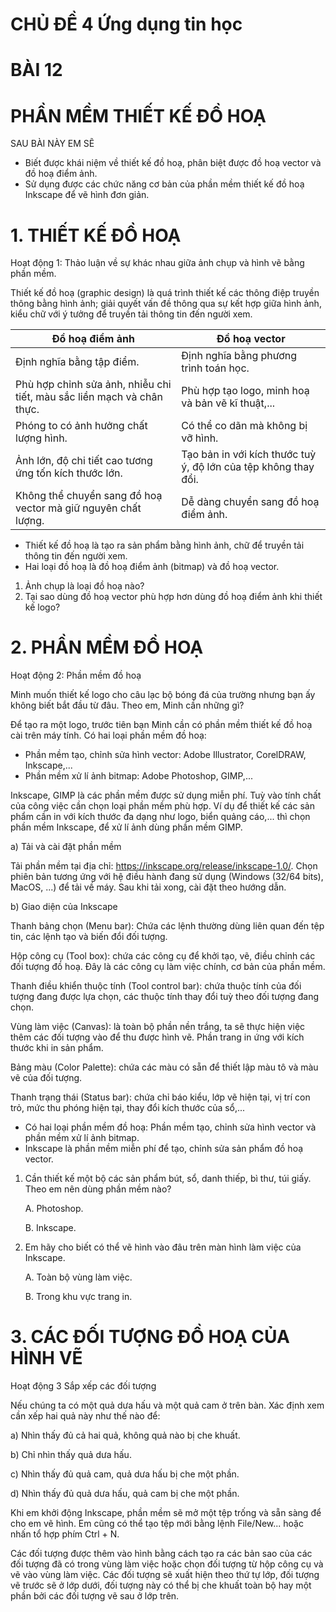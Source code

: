 
# CHỦ ĐỀ 4 Ứng dụng tin học

# BÀI 12
# PHẦN MỀM THIẾT KẾ ĐỒ HOẠ

SAU BÀI NÀY EM SẼ
* Biết được khái niệm về thiết kế đồ hoạ, phân biệt được đồ hoạ vector và đồ hoạ điểm ảnh.
* Sử dụng được các chức năng cơ bản của phần mềm thiết kế đồ hoạ Inkscape để vẽ hình đơn giản.

# 1. THIẾT KẾ ĐỒ HOẠ
Hoạt động 1:
Thảo luận về sự khác nhau giữa ảnh chụp và hình vẽ bằng phần mềm.

Thiết kế đồ hoạ (graphic design) là quá trình thiết kế các thông điệp truyền thông bằng hình ảnh; giải quyết vấn đề thông qua sự kết hợp giữa hình ảnh, kiểu chữ với ý tưởng để truyền tải thông tin đến người xem.

| Đồ hoạ điểm ảnh                           | Đồ hoạ vector                              |
|-------------------------------------------|--------------------------------------------|
| Định nghĩa bằng tập điểm.                 | Định nghĩa bằng phương trình toán học.    |
| Phù hợp chỉnh sửa ảnh, nhiễu chi tiết, màu sắc liền mạch và chân thực. | Phù hợp tạo logo, minh hoạ và bản vẽ kĩ thuật,... |
| Phóng to có ảnh hưởng chất lượng hình.    | Có thể co dãn mà không bị vỡ hình.        |
| Ảnh lớn, độ chi tiết cao tương ứng tốn kích thước lớn. | Tạo bản in với kích thước tuỳ ý, độ lớn của tệp không thay đổi. |
| Không thể chuyển sang đồ hoạ vector mà giữ nguyên chất lượng. | Dễ dàng chuyển sang đồ hoạ điểm ảnh.      |

* Thiết kế đồ hoạ là tạo ra sản phẩm bằng hình ảnh, chữ để truyền tải thông tin đến người xem.
* Hai loại đồ hoạ là đồ hoạ điểm ảnh (bitmap) và đồ hoạ vector.

1. Ảnh chụp là loại đồ hoạ nào?
2. Tại sao dùng đồ hoạ vector phù hợp hơn dùng đồ hoạ điểm ảnh khi thiết kế logo?

# 2. PHẦN MỀM ĐỒ HOẠ
Hoạt động 2: Phần mềm đồ hoạ

Minh muốn thiết kế logo cho câu lạc bộ bóng đá của trường nhưng bạn ấy không biết bắt đầu từ đâu. Theo em, Minh cần những gì?

Để tạo ra một logo, trước tiên bạn Minh cần có phần mềm thiết kế đồ hoạ cài trên máy tính. Có hai loại phần mềm đồ hoạ:
- Phần mềm tạo, chỉnh sửa hình vector: Adobe Illustrator, CorelDRAW, Inkscape,...
- Phần mềm xử lí ảnh bitmap: Adobe Photoshop, GIMP,...

Inkscape, GIMP là các phần mềm được sử dụng miễn phí. Tuỳ vào tính chất của công việc cần chọn loại phần mềm phù hợp. Ví dụ để thiết kế các sản phẩm cần in với kích thước đa dạng như logo, biển quảng cáo,... thì chọn phần mềm Inkscape, để xử lí ảnh dùng phần mềm GIMP.

a) Tải và cài đặt phần mềm

Tải phần mềm tại địa chỉ: https://inkscape.org/release/inkscape-1.0/. Chọn phiên bản tương ứng với hệ điều hành đang sử dụng (Windows (32/64 bits), MacOS, ...) để tải về máy. Sau khi tải xong, cài đặt theo hướng dẫn.

b) Giao diện của Inkscape

Thanh bảng chọn (Menu bar): Chứa các lệnh thường dùng liên quan đến tệp tin, các lệnh tạo và biến đổi đối tượng.

Hộp công cụ (Tool box): chứa các công cụ để khởi tạo, vẽ, điều chỉnh các đối tượng đồ hoạ. Đây là các công cụ làm việc chính, cơ bản của phần mềm.

Thanh điều khiển thuộc tính (Tool control bar): chứa thuộc tính của đối tượng đang được lựa chọn, các thuộc tính thay đổi tuỳ theo đối tượng đang chọn.

Vùng làm việc (Canvas): là toàn bộ phần nền trắng, ta sẽ thực hiện việc thêm các đối tượng vào để thu được hình vẽ. Phần trang in ứng với kích thước khi in sản phẩm.

Bảng màu (Color Palette): chứa các màu có sẵn để thiết lập màu tô và màu vẽ của đối tượng.

Thanh trạng thái (Status bar): chứa chỉ báo kiểu, lớp vẽ hiện tại, vị trí con trỏ, mức thu phóng hiện tại, thay đổi kích thước của sổ,...

* Có hai loại phần mềm đồ hoạ: Phần mềm tạo, chỉnh sửa hình vector và phần mềm xử lí ảnh bitmap.
* Inkscape là phần mềm miễn phí để tạo, chỉnh sửa sản phẩm đồ hoạ vector.

1. Cần thiết kế một bộ các sản phẩm bút, sổ, danh thiếp, bì thư, túi giấy. Theo em nên dùng phần mềm nào?

   A. Photoshop.

   B. Inkscape.

2. Em hãy cho biết có thể vẽ hình vào đâu trên màn hình làm việc của Inkscape.

   A. Toàn bộ vùng làm việc.

   B. Trong khu vực trang in.

# 3. CÁC ĐỐI TƯỢNG ĐỒ HOẠ CỦA HÌNH VẼ
Hoạt động 3 Sắp xếp các đối tượng

Nếu chúng ta có một quả dưa hấu và một quả cam ở trên bàn. Xác định xem cần xếp hai quả này như thế nào để:

a) Nhìn thấy đủ cả hai quả, không quả nào bị che khuất.

b) Chỉ nhìn thấy quả dưa hấu.

c) Nhìn thấy đủ quả cam, quả dưa hấu bị che một phần.

d) Nhìn thấy đủ quả dưa hấu, quả cam bị che một phần.

Khi em khởi động Inkscape, phần mềm sẽ mở một tệp trống và sẵn sàng để cho em vẽ hình. Em cũng có thể tạo tệp mới bằng lệnh File/New... hoặc nhấn tổ hợp phím Ctrl + N.

Các đối tượng được thêm vào hình bằng cách tạo ra các bản sao của các đối tượng đã có trong vùng làm việc hoặc chọn đối tượng từ hộp công cụ và vẽ vào vùng làm việc. Các đối tượng sẽ xuất hiện theo thứ tự lớp, đối tượng vẽ trước sẽ ở lớp dưới, đối tượng này có thể bị che khuất toàn bộ hay một phần bởi các đối tượng vẽ sau ở lớp trên.

